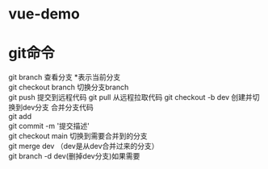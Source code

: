 # vue-demo
# git命令
git branch 查看分支 *表示当前分支  
git checkout branch 切换分支branch  
git push 提交到远程代码
git pull 从远程拉取代码
git checkout -b dev 创建并切换到dev分支
合并分支代码  
git add  
git commit -m '提交描述'  
git checkout main 切换到需要合并到的分支  
git merge dev （dev是从dev合并过来的分支）  
git branch -d dev(删掉dev分支)如果需要  